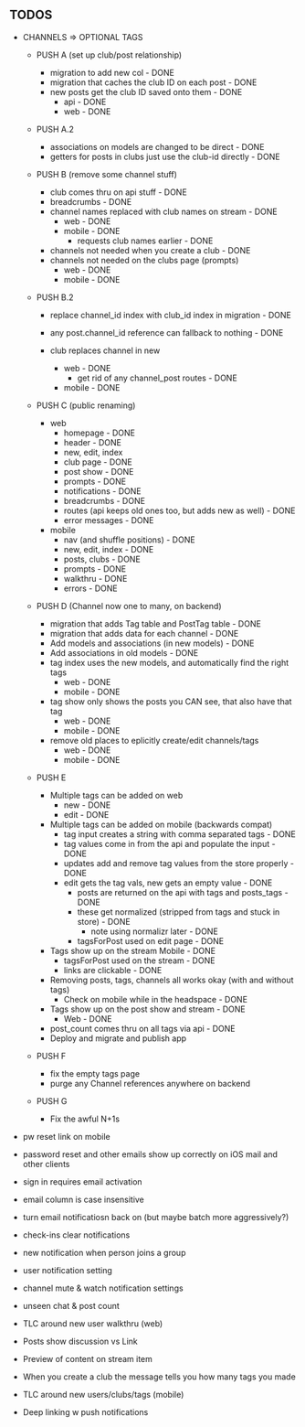 ## TODOS
  - CHANNELS => OPTIONAL TAGS
    - PUSH A (set up  club/post relationship)
      - migration to add new col - DONE
      - migration that caches the club ID on each post - DONE
      - new posts get the club ID saved onto them - DONE
        - api - DONE
        - web - DONE
    - PUSH A.2
      - associations on models are changed to be direct - DONE
      - getters for posts in clubs just use the club-id directly - DONE
    - PUSH B (remove some channel stuff)
      - club comes thru on api stuff - DONE
      - breadcrumbs - DONE
      - channel names replaced with club names on stream - DONE
        - web - DONE
        - mobile - DONE
          - requests club names earlier - DONE
      - channels not needed when you create a club - DONE
      - channels not needed on the clubs page (prompts)
        - web - DONE
        - mobile - DONE
    - PUSH B.2
      - replace channel_id index with club_id index in migration - DONE
      - any post.channel_id reference can fallback to nothing - DONE

      - club replaces channel in new
        - web - DONE
          - get rid of any channel_post routes - DONE
        - mobile - DONE
    - PUSH C (public renaming)
      - web
        - homepage - DONE
        - header - DONE
        - new, edit, index
        - club page - DONE
        - post show - DONE
        - prompts - DONE
        - notifications - DONE
        - breadcrumbs - DONE
        - routes (api keeps old ones too, but adds new as well) - DONE
        - error messages - DONE
      - mobile
        - nav (and shuffle positions) - DONE
        - new, edit, index - DONE
        - posts, clubs - DONE
        - prompts - DONE
        - walkthru - DONE
        - errors - DONE

    - PUSH D (Channel now one to many, on backend)
      - migration that adds Tag table and PostTag table - DONE
      - migration that adds data for each channel - DONE
      - Add models and associations (in new models) - DONE
      - Add associations in old models - DONE
      - tag index uses the new models, and automatically find the right tags
        - web - DONE
        - mobile - DONE
      - tag show only shows the posts you CAN see, that also have that tag
        - web - DONE
        - mobile - DONE
      - remove old places to eplicitly create/edit channels/tags
        - web - DONE
        - mobile - DONE

    - PUSH E
      - Multiple tags can be added on web
        - new - DONE
        - edit - DONE
      - Multiple tags can be added on mobile (backwards compat)
        - tag input creates a string with comma separated tags - DONE
        - tag values come in from the api and populate the input - DONE
        - updates add and remove tag values from the store properly - DONE
        - edit gets the tag vals, new gets an empty value - DONE
          - posts are returned on the api with tags and posts_tags - DONE
          - these get normalized (stripped from tags and stuck in store) - DONE
            - note using normalizr later - DONE
          - tagsForPost used on edit page - DONE
      - Tags show up on the stream Mobile - DONE
          - tagsForPost used on the stream - DONE
          - links are clickable - DONE
      - Removing posts, tags, channels all works okay (with and without tags)
        - Check on mobile while in the headspace - DONE
      - Tags show up on the post show and stream - DONE
        - Web - DONE
      - post_count comes thru on all tags via api - DONE
      - Deploy and migrate and publish app

    - PUSH F
      - fix the empty tags page
      - purge any Channel references anywhere on backend

    - PUSH G
      - Fix the awful N+1s


  - pw reset link on mobile
  - password reset and other emails show up
    correctly on iOS mail and other clients
  - sign in requires email activation
  - email column is case insensitive

  - turn email notificatiosn back on
    (but maybe batch more aggressively?)
  - check-ins clear notifications
  - new notification when person joins a group
  - user notification setting
  - channel mute & watch notification settings

  - unseen chat & post count
  - TLC around new user walkthru (web)
  - Posts show discussion vs Link
  - Preview of content on stream item
  - When you create a club the message tells you
    how many tags you made

  - TLC around new users/clubs/tags (mobile)
  - Deep linking w push notifications